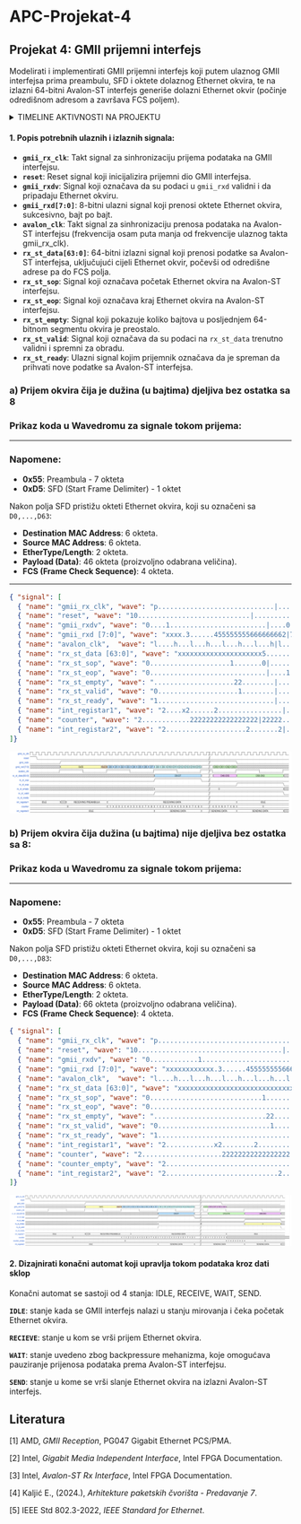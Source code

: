 # APC-Projekat-4

## Projekat 4: GMII prijemni interfejs
Modelirati i implementirati GMII prijemni interfejs koji putem ulaznog GMII interfejsa prima
preambulu, SFD i oktete dolaznog Ethernet okvira, te na izlazni 64-bitni Avalon-ST interfejs
generiše dolazni Ethernet okvir (počinje odredišnom adresom a završava FCS poljem).

<details>
  <summary>TIMELINE AKTIVNOSTI NA PROJEKTU</summary>

  **08.12.2024.** OPIS SIGNALA I PRIKAZ SIGNALA U WAVEDROM-U  
  **10.12.2024.** OPIS SIGNALA I PRIKAZ SIGNALA U WAVEDROM-U  
  **11.12.2024.** MODIFICARNI PRIKAZ SIGNALA U WAVEDROM-U  
  **12.12.2024.** PREPRAVKA WAVEDROM-A PO UPUTAMA IZ ISSUES <br>
  **15.12.2024.** DRUGI DIO PROJEKTNOG ZADATKA - FSM DIJAGRAM <br>
  **16.12.2024.** PREPRAVKA WAVEDROM-A PO UPUTAMA IZ ISSUES <br>
  **22.12.2024.** DODAVANJE INTERNIH SIGNALA

</details>

#### **1. Popis potrebnih ulaznih i izlaznih signala:**
- **`gmii_rx_clk`**: Takt signal za sinhronizaciju prijema podataka na GMII interfejsu.
- **`reset`**: Reset signal koji inicijalizira prijemni dio GMII interfejsa.
- **`gmii_rxdv`**: Signal koji označava da su podaci u `gmii_rxd` validni i da pripadaju Ethernet okviru.
- **`gmii_rxd[7:0]`**: 8-bitni ulazni signal koji prenosi oktete Ethernet okvira, sukcesivno, bajt po bajt.
- **`avalon_clk`**: Takt signal za sinhronizaciju prenosa podataka na Avalon-ST interfejsu (frekvencija osam puta manja od frekvencije ulaznog takta gmii_rx_clk).
- **`rx_st_data[63:0]`**: 64-bitni izlazni signal koji prenosi podatke sa Avalon-ST interfejsa, uključujući cijeli Ethernet okvir, počevši od odredišne adrese pa do FCS polja.
- **`rx_st_sop`**: Signal koji označava početak Ethernet okvira na Avalon-ST interfejsu.
- **`rx_st_eop`**: Signal koji označava kraj Ethernet okvira na Avalon-ST interfejsu.
- **`rx_st_empty`**: Signal koji pokazuje koliko bajtova u posljednjem 64-bitnom segmentu okvira je preostalo.
- **`rx_st_valid`**: Signal koji označava da su podaci na `rx_st_data` trenutno validni i spremni za obradu.
- **`rx_st_ready`**: Ulazni signal kojim prijemnik označava da je spreman da prihvati nove podatke sa Avalon-ST interfejsa.
  
### **a) Prijem okvira čija je dužina (u bajtima) djeljiva bez ostatka sa 8**
### Prikaz koda u Wavedromu za signale tokom prijema:
---

### Napomene:
- **0x55**: Preambula - 7 okteta
- **0xD5**: SFD (Start Frame Delimiter) - 1 oktet

Nakon polja SFD pristižu okteti Ethernet okvira, koji su označeni sa `D0,...,D63`:
- **Destination MAC Address**: 6 okteta.
- **Source MAC Address**: 6 okteta.
- **EtherType/Length**: 2 okteta.
- **Payload (Data)**: 46 okteta (proizvoljno odabrana veličina).
- **FCS (Frame Check Sequence)**: 4 okteta.

---

```json
{ "signal": [
  { "name": "gmii_rx_clk", "wave": "p.............................|............." },
  { "name": "reset", "wave": "10............................|............." },
  { "name": "gmii_rxdv", "wave": "0....1........................|....0........" },
  { "name": "gmii_rxd [7:0]", "wave": "xxxx.3......455555555666666662|7777xxxxxxxxx", "data": ["0x55", "0xD5", "D0", "D1", "D2", "D3", "D4", "D5", "D6", "D7", "D8","D9", "D10", "D11","D12","D13", "D14","D15"," ","D60","D61","D62","D63"] },
  { "name": "avalon_clk",  "wave": "l....h...l...h...l...h...l...h|l...h...l...h"},
  { "name": "rx_st_data [63:0]", "wave": "xxxxxxxxxxxxxxxxxxxxx5.......2|8...7.......x", "data": ["D0-D7", " ","D48-D55", "D56-D63"] },
  { "name": "rx_st_sop", "wave": "0....................1.......0|............." },
  { "name": "rx_st_eop", "wave": "0.............................|....1.......0" },
  { "name": "rx_st_empty", "wave": "....................22........|............x", "data": ["0"] },
  { "name": "rx_st_valid", "wave": "0....................1........|............0" },
  { "name": "rx_st_ready", "wave": "1.............................|............." },
  { "name": "int_registar1", "wave": "2....x2......2................|....2........", "data": ["IDLE","RECEIVING PREAMBULA", "RECEIVING DATA", "IDLE"] },
  { "name": "counter", "wave": "2............22222222222222222|22222........" ,"data":["0","1","2","3","4","5","6","7","8","1","2","3","4","5","6","7","8","","5","6","7","8","0"]},
  { "name": "int_registar2", "wave": "2....................2.......2|....2.......x" ,"data": ["IDLE","SENDING DATA","SENDING DATA","SENDING DATA"]}
]}
```
![Slucaj a](sl_a.png)
### **b) Prijem okvira čija dužina (u bajtima) nije djeljiva bez ostatka sa 8:**
### Prikaz koda u Wavedromu za signale tokom prijema:
---

### Napomene:
- **0x55**: Preambula - 7 okteta
- **0xD5**: SFD (Start Frame Delimiter) - 1 oktet

Nakon polja SFD pristižu okteti Ethernet okvira, koji su označeni sa `D0,...,D83`:
- **Destination MAC Address**: 6 okteta.
- **Source MAC Address**: 6 okteta.
- **EtherType/Length**: 2 okteta.
- **Payload (Data)**: 66 okteta (proizvoljno odabrana veličina).
- **FCS (Frame Check Sequence)**: 4 okteta.

```json
{ "signal": [
  { "name": "gmii_rx_clk", "wave": "p.....................................|.................." },
  { "name": "reset", "wave": "10....................................|.................." },
  { "name": "gmii_rxdv", "wave": "0............1........................|....0............" },
  { "name": "gmii_rxd [7:0]", "wave": "xxxxxxxxxxxx.3......455555555666666662|78888xxxxxxxxxxxxx", "data": ["0x55", "0xD5", "D0", "D1", "D2", "D3", "D4", "D5", "D6", "D7", "D8","D9", "D10", "D11","D12","D13", "D14","D15"," ", "D79","D80","D81","D82","D83"] },
  { "name": "avalon_clk",  "wave": "l....h...l...h...l...h...l...h...l...h|lh...l...h...l...h"},
  { "name": "rx_st_data [63:0]", "wave": "xxxxxxxxxxxxxxxxxxxxxxxxxxxxx5.......2|.7.......8.......x", "data": ["D0-D7", " ","D72-D79", "D80-D83"] },
  { "name": "rx_st_sop", "wave": "0............................1.......0|.................." },
  { "name": "rx_st_eop", "wave": "0.....................................|.........1.......0" },
  { "name": "rx_st_empty", "wave": "............................22........|.........3.......x", "data": ["0","4"] },
  { "name": "rx_st_valid", "wave": "0............................1........|.................0" },
  { "name": "rx_st_ready", "wave": "1.....................................|.................." },
  { "name": "int_registar1", "wave": "2............x2........2..............|.....2............", "data": ["IDLE","RECEIVING PREAMBULA", "RECEIVING DATA", "IDLE"] },
  { "name": "counter", "wave": "2....................22222222222222222|22222x............." ,"data":["0","1","2","3","4","5","6","7","8","1","2","3","4","5","6","7","8","","8","1","2","3","4"]},
  { "name": "counter_empty", "wave": "2.....................................|.....22222........","data": ["0","1","2","3","4","0"]},
  { "name": "int_registar2", "wave": "2............................2.......2|.........2.......x" ,"data": ["IDLE","SENDING DATA","SENDING DATA","SENDING DATA"]}
]}
```
![Slucaj b](sl_b.png)

#### **2. Dizajnirati konačni automat koji upravlja tokom podataka kroz dati sklop**

Konačni automat se sastoji od 4 stanja: IDLE, RECEIVE, WAIT, SEND.

**`IDLE`**: stanje kada se GMII interfejs nalazi u stanju mirovanja i čeka početak Ethernet okvira.

**`RECIEVE`**: stanje u kom se vrši prijem Ethernet okvira.

**`WAIT`**: stanje uvedeno zbog backpressure mehanizma, koje omogućava pauziranje prijenosa podataka prema Avalon-ST interfejsu.

**`SEND`**: stanje u kome se vrši slanje Ethernet okvira na izlazni Avalon-ST interfejs.

## Literatura

[1] AMD, *GMII Reception*, PG047 Gigabit Ethernet PCS/PMA.  

[2] Intel, *Gigabit Media Independent Interface*, Intel FPGA Documentation.  

[3] Intel, *Avalon-ST Rx Interface*, Intel FPGA Documentation.  

[4] Kaljić E., (2024.), *Arhitekture paketskih čvorišta - Predavanje 7*.  

[5] IEEE Std 802.3-2022, *IEEE Standard for Ethernet*.


